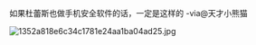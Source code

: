 


如果杜蕾斯也做手机安全软件的话，一定是这样的 -via@天才小熊猫

![1352a818e6c34c1781e24aa1ba04ad25.jpg](https://wxlzmt.github.io/cdn1/ext/qw/groups/40049/1352a818e6c34c1781e24aa1ba04ad25.jpg)




